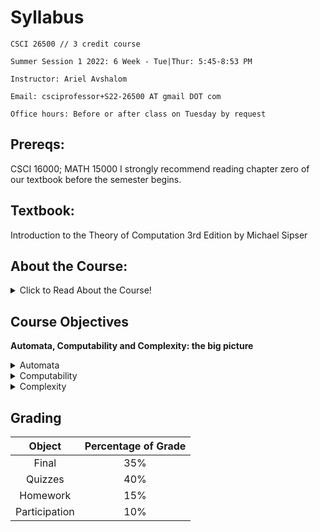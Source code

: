 # Syllabus

<p align = "center">

    CSCI 26500 // 3 credit course

    Summer Session 1 2022: 6 Week - Tue|Thur: 5:45-8:53 PM

    Instructor: Ariel Avshalom

    Email: csciprofessor+S22-26500 AT gmail DOT com

    Office hours: Before or after class on Tuesday by request

</p>

## Prereqs:

CSCI 16000; MATH 15000
I strongly recommend reading chapter zero of our textbook before the semester begins.

## Textbook:

Introduction to the Theory of Computation 3rd Edition by Michael Sipser

## About the Course:

<details><summary>Click to Read About the Course!</summary>

<div>
At this point, you’ve all taken some courses in computer science, often times challenging and fun courses like Intro to C++ or Discrete Math. This course is flavored with elements of discrete math and often ranges from interesting to tedious.
<br></br>
You’ll learn about the ideas that brought about the computers in use today. From the simplest Finite Automata to Turing Machines, there’s a lot to learn. We may also cover the basic principles behind algorithm analysis (when I say basic, I mean that you’ll most likely never use the definitions from this course in a real algorithms course).
<br></br>
This course takes a deep dive into proofs, so I highly recommend you brace yourself. They may not seem important in the implementation of code, but they’re the reason why everything works the way it does. Once you have a better picture of how a computer works behind the scenes, so much more of what you study in the future will make sense.
<br></br>
It’s my hope that we can have fun this semester, studying computer science theory and also taking a deep dive in other more interesting topics when time permits. 
<br></br>
See you all soon!
<br></br>
<br></br>
Ariel A.

</div>

</details>

## Course Objectives

**Automata, Computability and Complexity: the big picture**

<details><summary>Automata</summary>

- Automata
    - Regular Languages:
        - (Deterministic) Finite Automata 	(DFA)
        - Nondeterministic Finite Automata 	(NFA)
        - Regular Expressions
    - Context-Free Languages:
        - Context-Free Grammars 		(CFG)
        - Pushdown Automata			(PDA)

</details>

<details><summary>Computability</summary>

- Computability
        - Turing Machines
            - What are Turing Machines
            - Variations in Turing Machines
    - Algorithms
    - Decidability
        - Decidable Languages
        - Undecidable Languages
            - The halting problem
            - *Gödel’s incompleteness theorems (provided time permits)
            - Turing unrecognizable languages
        - Reducibility
            - Mapping reducibility

</details>

<details><summary>Complexity</summary>

- Time Complexity
    - Big O
    - The Class P
    - The Class NP
    - NP Completeness
- Space Complexity (provided time permits)

</details>

## Grading

| Object    |   Percentage of Grade  |   
|:-------:|:--------:
|Final|35%|
|Quizzes|40%|
|Homework|15%|
|Participation|10%|

